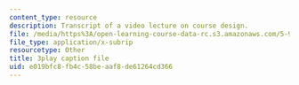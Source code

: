 ```yaml
---
content_type: resource
description: Transcript of a video lecture on course design.
file: /media/https%3A/open-learning-course-data-rc.s3.amazonaws.com/5-95j-teaching-college-level-science-and-engineering-spring-2009/e019bfc8fb4c58beaaf8de61264cd366_V-eWuHXZGnw.vtt
file_type: application/x-subrip
resourcetype: Other
title: 3play caption file
uid: e019bfc8-fb4c-58be-aaf8-de61264cd366
---
```

